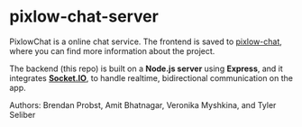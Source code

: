 # pixlow-chat-server

PixlowChat is a online chat service. The frontend is saved to [pixlow-chat](https://github.com/Pixlow-Chat/pixlow-chat), where you can find more information about the project.

The backend (this repo) is built on a **Node.js server** using **Express**, and it integrates [**Socket.IO**](https://socket.io/), to handle realtime, bidirectional communication on the app.

Authors: Brendan Probst, Amit Bhatnagar, Veronika Myshkina, and Tyler Seliber
